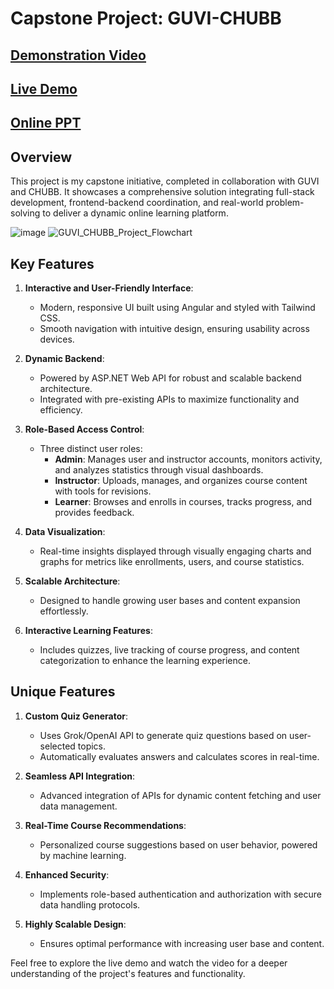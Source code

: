 # Capstone Project: GUVI-CHUBB

## [Demonstration Video](https://drive.google.com/file/d/1cnibnmVzwx6bAHfM9HsM9_Xe2-SHJXFY/view?usp=sharing)
## [Live Demo](https://capstone-frontend-mu.vercel.app/)
## [Online PPT](https://gamma.app/docs/GUVI-CHUBB-A-Online-Learning-Platform-for-Skill-Development-yok0fh3mdxs95jw)

## Overview
This project is my capstone initiative, completed in collaboration with GUVI and CHUBB. It showcases a comprehensive solution integrating full-stack development, frontend-backend coordination, and real-world problem-solving to deliver a dynamic online learning platform.

![image](https://github.com/user-attachments/assets/87856cc5-cbea-41c9-8a30-c1cb931d1680)
![GUVI_CHUBB_Project_Flowchart](https://github.com/user-attachments/assets/f4839a9b-2a76-4a2c-8ba5-ce97039b97ec)



## Key Features
1. **Interactive and User-Friendly Interface**:
   - Modern, responsive UI built using Angular and styled with Tailwind CSS.
   - Smooth navigation with intuitive design, ensuring usability across devices.

2. **Dynamic Backend**:
   - Powered by ASP.NET Web API for robust and scalable backend architecture.
   - Integrated with pre-existing APIs to maximize functionality and efficiency.

3. **Role-Based Access Control**:
   - Three distinct user roles:
     - **Admin**: Manages user and instructor accounts, monitors activity, and analyzes statistics through visual dashboards.
     - **Instructor**: Uploads, manages, and organizes course content with tools for revisions.
     - **Learner**: Browses and enrolls in courses, tracks progress, and provides feedback.

4. **Data Visualization**:
   - Real-time insights displayed through visually engaging charts and graphs for metrics like enrollments, users, and course statistics.

5. **Scalable Architecture**:
   - Designed to handle growing user bases and content expansion effortlessly.

6. **Interactive Learning Features**:
   - Includes quizzes, live tracking of course progress, and content categorization to enhance the learning experience.

## Unique Features
1. **Custom Quiz Generator**:
   - Uses Grok/OpenAI API to generate quiz questions based on user-selected topics.
   - Automatically evaluates answers and calculates scores in real-time.

2. **Seamless API Integration**:
   - Advanced integration of APIs for dynamic content fetching and user data management.

3. **Real-Time Course Recommendations**:
   - Personalized course suggestions based on user behavior, powered by machine learning.

4. **Enhanced Security**:
   - Implements role-based authentication and authorization with secure data handling protocols.

5. **Highly Scalable Design**:
   - Ensures optimal performance with increasing user base and content.
 


Feel free to explore the live demo and watch the video for a deeper understanding of the project's features and functionality.
